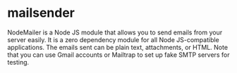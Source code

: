 # mailsender
NodeMailer is a Node JS module that allows you to send emails from your server easily. It is a zero dependency module for all Node JS-compatible applications. The emails sent can be plain text, attachments, or HTML. Note that you can use Gmail accounts or Mailtrap to set up fake SMTP servers for testing.
